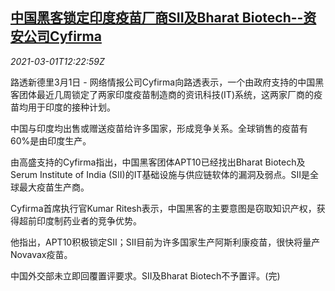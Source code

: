 <!--1614605001000-->
[中国黑客锁定印度疫苗厂商SII及Bharat Biotech--资安公司Cyfirma](https://cn.reuters.com/article/cyfirma-india-sii-bharat-biotech-hack-03-idCNKCS2AT2BH)
------

<div><i>2021-03-01T12:22:59Z</i></div><p>路透新德里3月1日 - 网络情报公司Cyfirma向路透表示，一个由政府支持的中国黑客团体最近几周锁定了两家印度疫苗制造商的资讯科技(IT)系统，这两家厂商的疫苗均用于印度的接种计划。</p><p>中国与印度均出售或赠送疫苗给许多国家，形成竞争关系。全球销售的疫苗有60%是由印度生产。</p><p>由高盛支持的Cyfirma指出，中国黑客团体APT10已经找出Bharat Biotech及Serum Institute of India (SII)的IT基础设施与供应链软体的漏洞及弱点。SII是全球最大疫苗生产商。</p><p>Cyfirma首席执行官Kumar Ritesh表示，中国黑客的主要意图是窃取知识产权，获得超前印度制药业者的竞争优势。</p><p>他指出，APT10积极锁定SII；SII目前为许多国家生产阿斯利康疫苗，很快将量产Novavax疫苗。</p><p>中国外交部未立即回覆置评要求。SII及Bharat Biotech不予置评。(完)</p>
